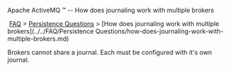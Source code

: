 Apache ActiveMQ ™ -- How does journaling work with multiple brokers 

 [FAQ](/FAQ/index.md) > [Persistence Questions](../../FAQ/persistence-questions.md) > [How does journaling work with multiple brokers](../../FAQ/Persistence Questions/how-does-journaling-work-with-multiple-brokers.md)


Brokers cannot share a journal. Each must be configured with it's own journal.

